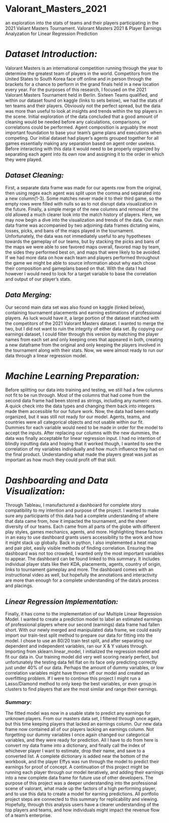 # Valorant_Masters_2021
an exploration into the stats of teams and their players participating in the 2021 Valiant Masters Tournament.
Valorant Masters 2021 & Player Earnings Analyzation for Linear Regression Prediction


# ***Dataset Introduction:***

Valorant Masters is an international competition running through the year to determine the greatest team of players in the world. Competitors from the United States to South Korea face off online and in person through the brackets for a chance to perform in the grand finals held in a new location every year. For the purposes of this research, I focused on the 2021 Valorant Masters Tournament held in Berlin. Sixteen Teams qualified, and within our dataset found on kaggle (links to sets below), we had the stats of ten teams and their players. Obviously not the perfect spread, but the data was more than useful to look at insights and trends within the top players in the scene.
Initial exploration of the data concluded that a good amount of cleaning would be needed before any calculations, comparisons, or correlations could be performed. Agent composition is arguably the most important foundation to base your team’s game plans and executions when competing. Our initial dataset had player’s agents grouped together for all games essentially making any separation based on agent order useless. Before interacting with this data it would need to be properly organized by separating each agent into its own row and assigning it to the order in which they were played. 

## ***Dataset Cleaning:***

First, a separate data frame was made for our agents row from the original, then using regex each agent was split upon the comma and separated into a new column(1-3). Some matches never made it to their third game, so the empty rows were filled with nulls so as to not disrupt data visualization in the future. Finally, a simple merge of the new columns and removal of the old allowed a much clearer look into the match history of players.
Here, we may now begin a dive into the visualization and trends of the data. Our main data frame was accompanied by two adjoining data frames dictating wins, losses, picks, and bans of the maps played in the tournament. Unfortunately, the data was not immediately useful to any hypotheses towards the gameplay of our teams, but by stacking the picks and bans of the maps we were able to see favored maps overall, favored map by team, the sides they performed best on, and maps that were likely to be avoided. If we had more data on how each team and players performed throughout the game we might be able to source  information about why each chose their composition and gameplans based on that. With the data I had however I would need to look for a target variable to base the correlation and output of our player’s stats.

## ***Data Merging:***

Our second main data set was also found on kaggle (linked below), containing tournament placements and earning estimations of professional players. As luck would have it, a large portion of the dataset matched with the competitors of the 2021 Valorant Masters dataset. I wanted to merge the two, but I did not want to ruin the integrity of either data set. By copying our earnings dataset, I could filter through this version by matching the player names from each set and only keeping ones that appeared in both, creating a new dataframe from the original and only keeping the players involved in the tournament along with their stats. Now, we were almost ready to run our data through a linear regression model. 

# ***Machine Learning Preparation:***

Before splitting our data into training and testing, we still had a few columns not fit to be run through. Most of the columns that had come from the second data frame had been stored as strings, including any numeric ones. A quick check into the data types and changing them back into integers made them accessible for our future work. Now, the data had been neatly organized, but it was still not ready for our model. Agents, teams, and countries were all categorical objects and not usable within our fit. Dummies for each variable would need to be made in order for the model to accept the inputs. After replacing our columns with the new dummies, the data was finally acceptable for linear regression input. I had no intention of blindly inputting data and hoping that it worked though, I wanted to see the correlation of my variables individually and how much influence they had on the final product. Understanding what made the players great was just as important as how much they could profit off that skill. 

# ***Dashboarding and Data Visualization:***

Through Tableau, I manufactured a dashboard for complete story compatibility to my intention and purpose of the project. I wanted to make sure any participants of this data had a complete understanding of where that data came from, how it impacted the tournament, and the sheer diversity of our teams. Each came from all parts of the globe with different play styles, games mechanics, agents, and more. Highlighting these factors in an easy to use dashboard grants users accessibility to the work and how it might stack up globally. Back in python, I also implemented a heat map and pair plot, easily visible methods of finding correlation. Ensuring the dashboard was not too crowded, I wanted only the most important variables to appear. 
The dashboard can be found linked to this summary. It includes individual player stats like their KDA, placements, agents, country of origin, links to tournament gameplay and more. The dashboard comes with an instructional video as well, but hopefully the annotations and interactivity are more than enough for a complete understanding of the data’s process and placings. 

## ***Linear Regression Implementation:***

Finally, it has come to the implementation of our Multiple Linear Regression Model. I wanted to create a prediction model to label an estimated earnings of professional players where our second (earnings) data frame had fallen short. With our newly merged and manipulated data frame, we could easily import our train-test split method to prepare our data for fitting into the model. I chose to use an 80/20 train test split, and after separating our dependent and independent variables, ran our X & Y values through. Importing from sklearn.linear_model, I initialized the regression model and fit our data in. 
Our training model did very well scoring nearly perfect, but unfortunately the testing data fell flat on its face only predicting correctly just under 40% of our data. Perhaps the amount of dummy variables, or low correlation variables might have thrown off our model and created an overfitting problem. If I were to continue this project I might run a Lasso/Diamond method to only keep the best variables, or even group in clusters to find players that are the most similar and range their earnings.

### ***Summary:***

The fitted model was now in a usable state to predict any earnings for unknown players. From our masters data set, I filtered through once again, but this time keeping players that lacked an earnings column. Our new data frame now contained all of our players lacking an earnings column. Not forgetting our dummy variables I once again changed our categorical  variables, and they were ready for prediction. All I have  to do from here is convert my data frame into a dictionary, and finally call the index of whichever player I want to estimate, drop their name, and save to a converted list. A complete dictionary is added near the bottom of the workbook,  and the player Effys was run through the model to predict their earnings for proof of concept. A continuation of this project might be running each player through our model iteratively, and adding their earnings into a new complete data frame for future use of other developers.
The purpose of this project was a deeper understanding into the professional scene of valorant, what made up the factors of a high performing player, and to use this data to create a model for earning predictions. All portfolio project steps are connected to this summary for replicability and viewing. Hopefully, through this analysis users have a clearer understanding of the top players and teams, and how individuals might impact the revenue flow of a team’s enterprise.
